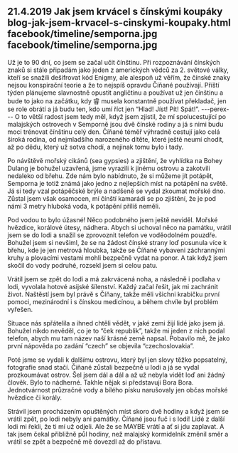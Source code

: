 21.4.2019
Jak jsem krvácel s čínskými koupáky
blog-jak-jsem-krvacel-s-cinskymi-koupaky.html
facebook/timeline/semporna.jpg
facebook/timeline/semporna.jpg
--------------

Už je to 90 dní, co jsem se začal učit čínštinu. Při rozpoznávání čínských znaků si stále připadám jako jeden z amerických vědců za 2. světové války, kteří se snažili dešifrovat kód Enigmy, ale alespoň už věřím, že čínské znaky nejsou konspirační teorie a že to nejspíš opravdu Číňané používají. Příští týden plánujeme slavnostně opustit angličtinu a používat už jen čínštinu a bude to jako na začátku, kdy 睿 musela konstantně používat překladač, jen se role obrátí a já budu ten, kdo umí říct jen “Hlad! Jíst! Pít! Spát!”.
---perex---
O to větší radost jsem tedy měl, když jsem zjistil, že mí spolucestující po malajských ostrovech v Semporně jsou dvě čínské rodiny a já s nimi budu moci trénovat čínštinu celý den. Číňané téměř výhradně cestují jako celá široká rodina, od nejmladšího narozeného dítěte, které ještě neumí chodit, až po dědu, který už sotva chodí, a nejinak tomu bylo i tady.

Po návštěvě mořský cikánů (sea gypsies) a zjištění, že vyhlídka na Bohey Dulang je bohužel uzavřená, jsme vyrazili k jinému ostrovu a zakotvili nedaleko od břehu. Zde nám bylo nabídnuto, že si můžeme jít potápět, Semporna je totiž známá jako jedno z nejlepších míst na potápění na světě. Já si tedy vzal potápěčské brýle a nadšeně se vydal zkoumat mořské dno. Zůstal jsem však osamocen, mí čínští kamarádi se po zjištění, že je pod námi 3 metry hluboká voda, k potápění příliš neměli.

Pod vodou to bylo úžasné! Něco podobného jsem ještě neviděl. Mořské hvězdice, korálové útesy, nádhera. Abych si uchoval něco na památku, vrátil jsem se do lodi a snažil se zprovoznit telefon ve voděodolném pouzdře. Bohužel jsem si nevšiml, že se na žádost čínské strany loď posunula více k břehu, kde je jen metrová hloubka, takže se Číňané vybaveni záchrannými kruhy a plovacími vestami mohli bezpečně vydat na ponor. A tak když jsem skočil do vody podruhé, rozsekl jsem si celou patu.

Vrátil jsem se zpět do lodi a má zakrvácená noha, a následně i podlaha v lodi, vyvolala hotové asijské šílenství. Každý začal řešit, jak mi zachránit život. Naštěstí jsem byl právě s Číňany, takže měli všichni krabičku první pomoci, mezinárodní i s čínskou medicínou, a během chvíle byl problém vyřešen.

Situace nás spřátelila a ihned chtěli vědět, v jaké zemi žijí lidé jako jsem já. Bohužel nikdo nevěděl, co je to “ček republik”, takže mi jeden z nich podal telefon, abych mu tam název naší krásné země napsal. Pobavilo mě, že jako první nápověda po zadání “czech” se objevila “czechoslovakia”.

Poté jsme se vydali k dalšímu ostrovu, který byl jen slovy těžko popsatelný, fotografie snad stačí. Číňané zůstali bezpečně u lodi a já se vydal prozkoumávat ostrov. Šel jsem dál a dál a až už nebyla vidět loď ani žádný člověk. Bylo to nádherné. Takhle nějak si představuji Bora Bora. Jednotvárnost průzračné vody a bílého písku narušovaly jen občas mořské hvězdice či korály.

Strávil jsem procházením opuštěných míst skoro dvě hodiny a když jsem se vrátil zpět, po lodi nebyly ani památky. Číňané jsou fuč i s lodí! Lidé z další lodi mi řekli, že ti mí už odjeli. Ale že se MAYBE vrátí a ať si jdu zaplavat. A tak jsem čekal přibližně půl hodiny, než malajský kormidelník změnil směr a vrátil se zpět a bezpečně mě dovezdl až do přístavu.